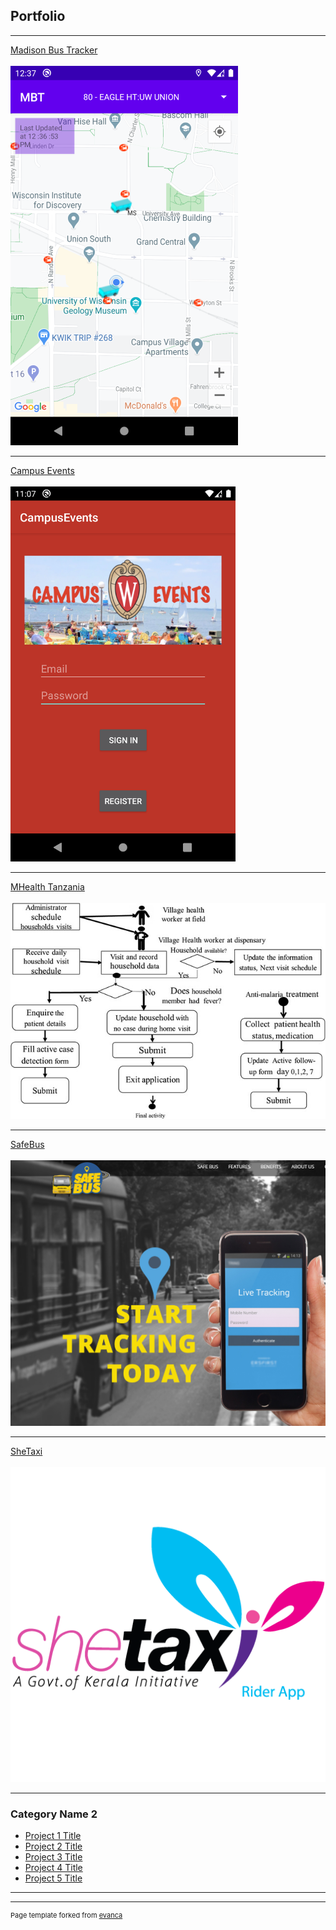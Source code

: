 ## Portfolio

---


[Madison Bus Tracker](/MBT)  <br/><br/>
<img src="images/1small.png?raw=true"/>

---
[Campus Events](/CampusEvents) <br/><br/>
<img src="images/login.png?raw=true" width="360"/>

---
[MHealth Tanzania](/MHealth) <br/><br/>
<img src="images/flowchart.jpg?raw=true"/>

---
[SafeBus](/SafeBus) <br/><br/>
<img src="images/safebus_site.PNG?raw=true"/>

---
[SheTaxi](/SheTaxi) <br/><br/>
<img src="images/shetaxi.png?raw=true"/>

---

### Category Name 2

- [Project 1 Title](http://example.com/)
- [Project 2 Title](http://example.com/)
- [Project 3 Title](http://example.com/)
- [Project 4 Title](http://example.com/)
- [Project 5 Title](http://example.com/)

---




---
<p style="font-size:11px">Page template forked from <a href="https://github.com/evanca/quick-portfolio">evanca</a></p>
<!-- Remove above link if you don't want to attibute -->
